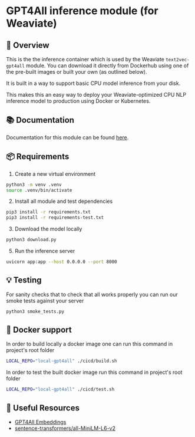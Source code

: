 # GPT4All inference module (for Weaviate)

🎯 Overview
-----------

This is the the inference container which is used by the Weaviate
`text2vec-gpt4all` module. You can download it directly from Dockerhub
using one of the pre-built images or built your own (as outlined below).

It is built in a way to support basic CPU model inference from your disk.

This makes this an easy way to deploy your Weaviate-optimized CPU
NLP inference model to production using Docker or Kubernetes.

📚 Documentation
-----------------

Documentation for this module can be found [here](https://weaviate.io/developers/weaviate/current/retriever-vectorizer-modules/text2vec-gpt4all.html).

📦 Requirements
----------------

1. Create a new virtual environment

```sh
python3 -m venv .venv
source .venv/bin/activate
```

2. Install all module and test dependencies

```sh
pip3 install -r requirements.txt
pip3 install -r requirements-test.txt
```

3. Download the model locally

```sh
python3 download.py
```

5. Run the inference server

```sh
uvicorn app:app --host 0.0.0.0 --port 8000
```

💡 Testing
----------

For sanity checks that to check that all works properly you can run our smoke tests against your server

```sh
python3 smoke_tests.py
```

🐳 Docker support
-----------------

In order to build locally a docker image one can run this command in project's root folder

```sh
LOCAL_REPO="local-gpt4all" ./cicd/build.sh
```

In order to test the built docker image run this command in project's root folder

```sh
LOCAL_REPO="local-gpt4all" ./cicd/test.sh
```

🔗 Useful Resources
--------------------

- [GPT4All Embeddings](https://docs.gpt4all.io/gpt4all_python_embedding.html)
- [sentence-transformers/all-MiniLM-L6-v2](https://huggingface.co/sentence-transformers/all-MiniLM-L6-v2)
